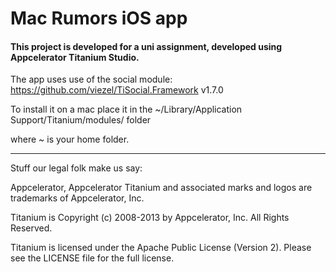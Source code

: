 # Mac Rumors iOS app

#### This project is developed for a uni assignment, developed using Appcelerator Titanium Studio.


The app uses use of the social module: https://github.com/viezel/TiSocial.Framework v1.7.0

To install it on a mac place it in the ~/Library/Application Support/Titanium/modules/ folder

where ~ is your home folder.

----------------------------------
Stuff our legal folk make us say:

Appcelerator, Appcelerator Titanium and associated marks and logos are
trademarks of Appcelerator, Inc.

Titanium is Copyright (c) 2008-2013 by Appcelerator, Inc. All Rights Reserved.

Titanium is licensed under the Apache Public License (Version 2). Please
see the LICENSE file for the full license.

